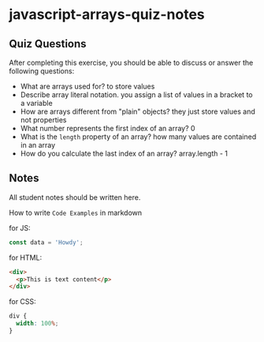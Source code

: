 # javascript-arrays-quiz-notes

## Quiz Questions

After completing this exercise, you should be able to discuss or answer the following questions:

- What are arrays used for?
  to store values
- Describe array literal notation.
  you assign a list of values in a bracket to a variable
- How are arrays different from "plain" objects?
  they just store values and not properties
- What number represents the first index of an array?
  0
- What is the `length` property of an array?
  how many values are contained in an array
- How do you calculate the last index of an array?
  array.length - 1

## Notes

All student notes should be written here.

How to write `Code Examples` in markdown

for JS:

```javascript
const data = 'Howdy';
```

for HTML:

```html
<div>
  <p>This is text content</p>
</div>
```

for CSS:

```css
div {
  width: 100%;
}
```
